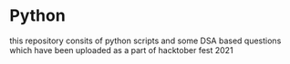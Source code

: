 # Python
this repository consits of python scripts and some DSA based questions which have been uploaded as a part of hacktober fest 2021
